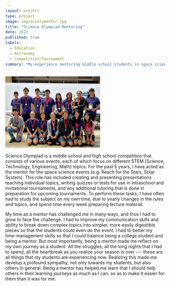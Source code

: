 ```yaml
---
layout: project
type: project
image: img/sciolymentor.jpg
title: "Science Olympiad Mentoring"
date: 2023
published: true
labels:
  - Education
  - Astronomy
  - Competition/Tournament
summary: "My experience mentoring middle school students in space science for Science Olympiad."
---
```


<img width="300px" class="rounded float-start pe-4" src="../img/scioly-mentor.jpg">

Science Olympiad is a middle school and high school competition that consists of various events, each of which focus on different STEM (Science, Technology, Engineering, Math) topics. For the past 5 years, I have acted as the mentor for the space science events (e.g. Reach for the Stars, Solar System). This role has included creating and presenting presentations teaching individual topics, writing quizzes or tests for use in intraschool and invitational tournaments, and any additional tutoring that is done in preparation for upcoming tournaments. To perform these tasks, I have often had to study the subject on my own time, due to yearly changes in the rules and topics, and spend time every week preparing lecture material.

My time as a mentor has challenged me in many ways, and thus I had to grow to face the challenge. I had to improve my communication skills and ability to break down complex topics into simpler, more easily digestible pieces so that the students could even do the event. I had to better my time-management skills so that I could balance being a college student and being a mentor. But most importantly, being a mentor made me reflect on my own journey as a student. All the struggles, all the long nights that I had to spend, all the heartbreak as you realize your season is over --- these are all things that my students are experiencing now. Realizing this made me develop a profound sympathy, not only towards my students, but also others in general. Being a mentor has helped me learn that I should help others in their learning journeys as much as I can, so as to make it easier for them than it was for me.
